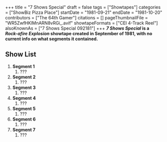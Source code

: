 +++
title = "7 Shows Special"
draft = false
tags = ["Showtapes"]
categories = ["ShowBiz Pizza Place"]
startDate = "1981-09-21"
endDate = "1981-10-20"
contributors = ["The 64th Gamer"]
citations = []
pageThumbnailFile = "WR5ZwfHKlMnARN8vRGi_.avif"
showtapeFormats = ["CEI 4-Track Reel"]
alsoKnownAs = ["7 Shows Special 092181"]
+++
***7 Shows Special* is a *Rock-afire Explosion* showtape created in September of 1981, with no current info on what segments it contained.**

## Show List

1.  **Segment 1**
    1.  ???
2.  **Segment 2**
    1.  ???
3.  **Segment 3**
    1.  ???
4.  **Segment 4**
    1.  ???
5.  **Segment 5**
    1.  ???
6.  **Segment 6**
    1.  ???
7.  **Segment 7**
    1.  ???
